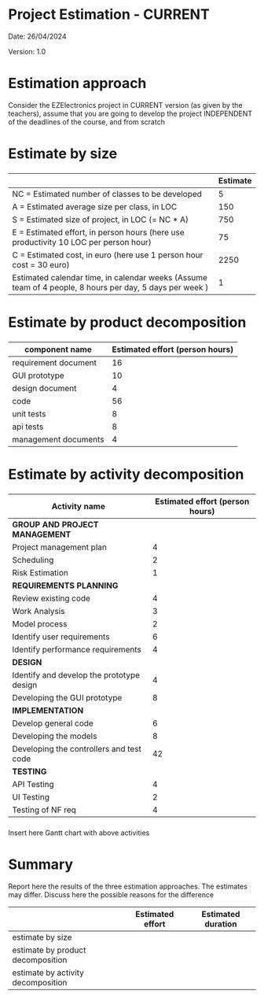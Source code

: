 # Project Estimation - CURRENT
Date: 26/04/2024

Version: 1.0


# Estimation approach
Consider the EZElectronics  project in CURRENT version (as given by the teachers), assume that you are going to develop the project INDEPENDENT of the deadlines of the course, and from scratch
# Estimate by size
### 
|             | Estimate                        |             
| ----------- | ------------------------------- |  
| NC =  Estimated number of classes to be developed   |      5                       |             
|  A = Estimated average size per class, in LOC       |       150                     | 
| S = Estimated size of project, in LOC (= NC * A) | 750 |
| E = Estimated effort, in person hours (here use productivity 10 LOC per person hour)  |      75                                |   
| C = Estimated cost, in euro (here use 1 person hour cost = 30 euro) | 2250 | 
| Estimated calendar time, in calendar weeks (Assume team of 4 people, 8 hours per day, 5 days per week ) |        1            |               

# Estimate by product decomposition
### 
|         component name    | Estimated effort (person hours)   |             
| ----------- | ------------------------------- | 
|requirement document    | 16 |
| GUI prototype |10|
|design document |4|
|code |56|
| unit tests | 8 |
| api tests |8|
| management documents  |4|



# Estimate by activity decomposition
### 
|         Activity name    | Estimated effort (person hours)   |             
| ----------- | ------------------------------- | 
| **GROUP AND PROJECT MANAGEMENT** | |
| Project management plan | 4 |
| Scheduling | 2 |
| Risk Estimation | 1 |
| **REQUIREMENTS PLANNING**	 | |
| Review existing code | 4 |
| Work Analysis | 3 |
| Model process	 | 2 |
| Identify user requirements	 |  6 |
| Identify performance requirements	|  4 |
| **DESIGN** | |
| Identify and develop the prototype design	| 4 |
|Developing the GUI prototype	 | 8 |
| **IMPLEMENTATION**| |
| Develop general code	| 6 |
| Developing the models	| 8|
| Developing the controllers and test code	| 42 |
| **TESTING**	 | |
| API Testing	 | 4 |
| UI Testing | 2 |
| Testing of NF req	| 4 |
###
Insert here Gantt chart with above activities

# Summary

Report here the results of the three estimation approaches. The  estimates may differ. Discuss here the possible reasons for the difference

|             | Estimated effort                        |   Estimated duration |
| ----------- | ------------------------------- | ---------------|
| estimate by size | | |
| estimate by product decomposition | | |
| estimate by activity decomposition | | |
